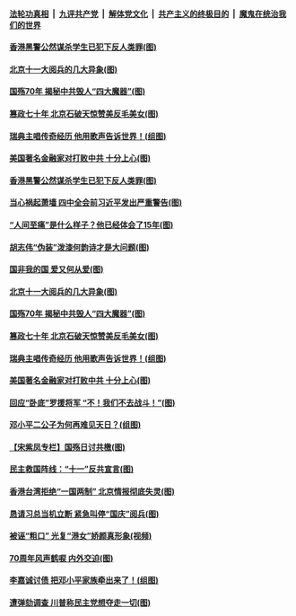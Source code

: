 ####  [法轮功真相](../../../../basic/blob/master/README.md?t=10030639) &nbsp;|&nbsp; [九评共产党](../../../../9ping.md/blob/master/README.md?t=10030639) &nbsp;|&nbsp; [解体党文化](../../../../jtdwh.md/blob/master/README.md?t=10030639)  &nbsp;|&nbsp; [共产主义的终极目的](../../../../gczydzjmd.md/blob/master/README.md?t=10030639) &nbsp;|&nbsp; [魔鬼在统治我们的世界](../../../../mgztzwmdsj.md/blob/master/README.md?t=10030639) 

#### [香港黑警公然谋杀学生已犯下反人类罪(图)](../pages/p4/909279.md?t=10030639) 

#### [北京十一大阅兵的几大异象(图)](../pages/p4/909258.md?t=10030639) 

#### [国殇70年 揭秘中共毁人“四大魔器”(图)](../pages/p4/909153.md?t=10030639) 

#### [篡政七十年 北京石破天惊赞美反毛美女(图)](../pages/p4/909163.md?t=10030639) 

#### [瑞典主唱传奇经历 他用歌声告诉世界！(组图)](../pages/p4/909159.md?t=10030639) 

#### [美国著名金融家对打败中共 十分上心(图)](../pages/p4/909158.md?t=10030639) 

#### [香港黑警公然谋杀学生已犯下反人类罪(图)](../pages/p4/909279.md?t=10030639) 

#### [当心祸起萧墙 四中全会前习近平发出严重警告(图)](../pages/p4/909270.md?t=10030639) 

#### [“人间至痛”是什么样子？他已经体会了15年(图)](../pages/p4/909265.md?t=10030639) 

#### [胡志伟“伪装”泼漆何韵诗才是大问题(图)](../pages/p4/909268.md?t=10030639) 

#### [国非我的国 爱又何从爱(图)](../pages/p4/909261.md?t=10030639) 

#### [北京十一大阅兵的几大异象(图)](../pages/p4/909258.md?t=10030639) 

#### [国殇70年 揭秘中共毁人“四大魔器”(图)](../pages/p4/909153.md?t=10030639) 

#### [篡政七十年 北京石破天惊赞美反毛美女(图)](../pages/p4/909163.md?t=10030639) 

#### [瑞典主唱传奇经历 他用歌声告诉世界！(组图)](../pages/p4/909159.md?t=10030639) 

#### [美国著名金融家对打败中共 十分上心(图)](../pages/p4/909158.md?t=10030639) 

#### [回应“卧底”罗援将军 “不！我们不去战斗！”(图)](../pages/p4/909156.md?t=10030639) 

#### [邓小平二公子为何再难见天日？(组图)](../pages/p4/909150.md?t=10030639) 

#### [【宋紫凤专栏】国殇日讨共檄(图)](../pages/p4/909076.md?t=10030639) 

#### [民主救国阵线：“十一”反共宣言(图)](../pages/p4/909094.md?t=10030639) 

#### [香港台湾拒绝“一国两制” 北京情报彻底失灵(图)](../pages/p4/909062.md?t=10030639) 

#### [恳请习总当机立断 紧急叫停“国庆”阅兵(图)](../pages/p4/909061.md?t=10030639) 

#### [被诬“粗口” 光复“港女”娇颜真形象(视频)](../pages/p4/909060.md?t=10030639) 

#### [70周年风声鹤唳 内外交迫(图)](../pages/p4/909057.md?t=10030639) 

#### [李嘉诚讨债 把邓小平家族牵出来了！(组图)](../pages/p4/909056.md?t=10030639) 

#### [遭弹劾调查 川普称民主党想夺走一切(图)](../pages/p4/909054.md?t=10030639) 

